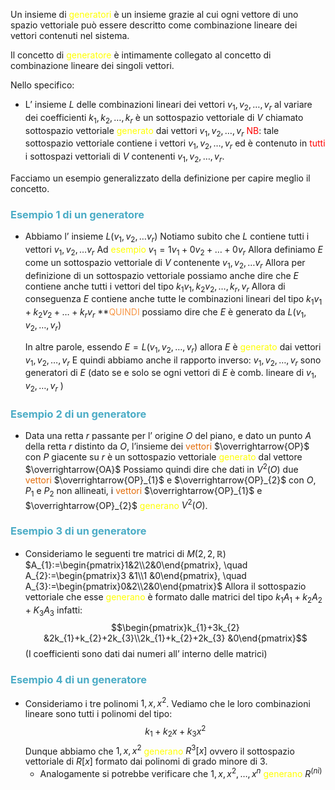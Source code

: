 Un insieme di <font color="#ffff00">generatori</font> è un insieme grazie al cui ogni vettore di uno spazio vettoriale può essere descritto come combinazione lineare dei vettori contenuti nel sistema.

Il concetto di <font color="#ffff00">generatore</font> è intimamente collegato al concetto di combinazione lineare dei singoli vettori.

Nello specifico:
- L’ insieme $L$ delle combinazioni lineari dei vettori $v_{1},v_{2},\dots,v_{r}$ al variare dei coefficienti $k_{1},k_{2},\dots,k_{r}$       è un sottospazio vettoriale di $V$ chiamato sottospazio vettoriale <font color="#ffff00">generato</font> dai vettori $v_{1},v_{2},\dots,v_{r}$
  <font color="#ff0000">NB</font>: tale sottospazio vettoriale contiene i vettori $v_{1},v_{2},\dots,v_{r}$ ed è contenuto in <font color="#ff0000">tutti</font> i sottospazi vettoriali di $V$ contenenti $v_{1},v_{2},\dots,v_{r}$.

Facciamo un esempio generalizzato della definizione per capire meglio il concetto.
### <font color="#4bacc6">Esempio 1 di un generatore</font>

- Abbiamo l’ insieme $L(v_{1},v_{2},\dots v_{r})$
  Notiamo subito che $L$ contiene tutti i vettori $v_{1},v_{2},\dots v_{r}$
  Ad <font color="#ffff00">esempio</font> $v_{1}=1v_{1}+0v_{2}+\dots+0v_{r}$
  Allora definiamo $E$ come un sottospazio vettoriale di $V$ contenente $v_{1},v_{2},\dots v_{r}$
  Allora per definizione di un sottospazio vettoriale possiamo anche dire che $E$ contiene anche               tutti i vettori del tipo $k_{1}v_{1},k_{2}v_{2},\dots,k_{r},v_{r}$
  Allora di conseguenza $E$ contiene anche tutte le combinazioni lineari del tipo $k_{1}v_{1}+k_{2}v_{2}+\dots+k_{r}v_{r}$
  **<font color="#f79646">QUINDI</font> possiamo dire che $E$ è generato da $L(v_{1},v_{2},\dots, v_{r})$

  In altre parole, essendo $E = L(v_{1},v_{2},\dots,v_{r})$ allora $E$ è <font color="#ffff00">generato</font> dai vettori $v_{1},v_{2},\dots,v_{r}$
  E quindi abbiamo anche il rapporto inverso:
  $v_{1},v_{2},\dots, v_{r}$ sono generatori di $E$ (dato se e solo se ogni vettori di $E$ è comb. lineare di $v_{1},v_{2},\dots,v_{r}$ )

### <font color="#4bacc6">Esempio 2 di un generatore</font>

- Data una retta $r$ passante per l’ origine $O$ del piano, e dato un punto $A$ della retta $r$ distinto da $O$,
  l’insieme dei <font color="#e36c09">vettori</font> $\overrightarrow{OP}$ con $P$ giacente su $r$ è un sottospazio vettoriale <font color="#ffff00">generato</font> dal vettore $\overrightarrow{OA}$
  Possiamo quindi dire che dati in $V^2(O)$ due <font color="#e36c09">vettori</font> $\overrightarrow{OP}_{1}$ e $\overrightarrow{OP}_{2}$ con $O$, $P_{1}$ e $P_{2}$ non allineati, i <font color="#e36c09">vettori</font> $\overrightarrow{OP}_{1}$ e $\overrightarrow{OP}_{2}$ <font color="#ffff00">generano</font> $V^2(O)$.

### <font color="#4bacc6">Esempio 3 di un generatore</font>

- Consideriamo le seguenti tre matrici di $M(2,2,\mathbb{R})$
  $A_{1}:=\begin{pmatrix}1&2\\2&0\end{pmatrix}, \quad A_{2}:=\begin{pmatrix}3 &1\\1 &0\end{pmatrix}, \quad A_{3}:=\begin{pmatrix}0&2\\2&0\end{pmatrix}$
  Allora il sottospazio vettoriale che esse <font color="#ffff00">generano</font> è formato dalle matrici del tipo $k_{1}A_{1}+k_{2}A_{2}+K_{3}A_{3}$ infatti:
  $$\begin{pmatrix}k_{1}+3k_{2} &2k_{1}+k_{2}+2k_{3}\\2k_{1}+k_{2}+2k_{3} &0\end{pmatrix}$$
  (I coefficienti sono dati dai numeri all’ interno delle matrici)


### <font color="#4bacc6">Esempio 4 di un generatore</font>
- Consideriamo i tre polinomi $1,x,x^2$.
  Vediamo che le loro combinazioni lineare sono tutti i polinomi del tipo:
  $$k_{1}+k_{2}x+k_{3}x^2$$
  Dunque abbiamo che $1,x,x^2$ <font color="#ffff00">generano</font> $R^3[x]$ ovvero il sottospazio vettoriale di $R[x]$ formato dai polinomi di grado minore di 3.
  - Analogamente si potrebbe verificare che $1,x,x^2,\dots,x^n$ <font color="#ffff00">generano</font> $R^(nì)$